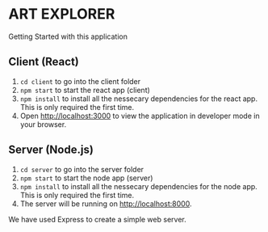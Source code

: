# ART EXPLORER

Getting Started with this application

## Client (React)

1. `cd client` to go into the client folder
2. `npm start` to start the react app (client)
3. `npm install` to install all the nessecary dependencies for the react app. This is only required the first time.
4. Open [http://localhost:3000](http://localhost:3000) to view the application in developer mode in your browser.

## Server (Node.js)

1. `cd server` to go into the server folder
2. `npm start` to start the node app (server)
3. `npm install` to install all the nessecary dependencies for the node app. This is only required the first time.
4. The server will be running on [http://localhost:8000](http://localhost:8000).

We have used Express to create a simple web server.
